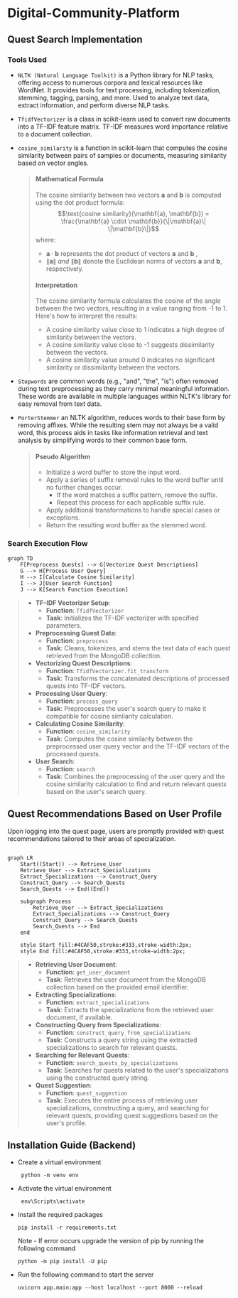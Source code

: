 # Digital-Community-Platform

## Quest Search Implementation

### Tools Used

-  ```NLTK (Natural Language Toolkit)```  is a Python library for NLP tasks, offering access to numerous corpora and lexical resources like WordNet. It provides tools for text processing, including tokenization, stemming, tagging, parsing, and more. Used to analyze text data, extract information, and perform diverse NLP tasks.

-  ```TfidfVectorizer``` is a class in scikit-learn used to convert raw documents into a TF-IDF feature matrix. TF-IDF measures word importance relative to a document collection.

-  ```cosine_similarity``` is a function in scikit-learn that computes the cosine similarity between pairs of samples or documents, measuring similarity based on vector angles.


    > #### Mathematical Formula
    > The cosine similarity between two vectors $\mathbf{a}$ and $\mathbf{b}$ is computed using the dot product formula:
    > $$\text{cosine similarity}(\mathbf{a}, \mathbf{b}) = \frac{\mathbf{a} \cdot \mathbf{b}}{\|\mathbf{a}\| \|\mathbf{b}\|}$$ 
    >   where:
    >   - ${\mathbf{a} \cdot \mathbf{b}}$ represents the dot product of vectors $\mathbf{a}$  and $\mathbf{b}$ ,
    >   - ${\|\mathbf{a}\| \ and \ \|\mathbf{b}\|}$ denote the Euclidean norms of vectors $\mathbf{a}$ and $\mathbf{b}$, respectively.
    > #### Interpretation
    > The cosine similarity formula calculates the cosine of the angle between the two vectors, resulting in a value ranging from -1 to 1. Here's how to interpret the results:
    >- A cosine similarity value close to 1 indicates a high degree of similarity between the vectors.
    >- A cosine similarity value close to -1 suggests dissimilarity between the vectors.
    >- A cosine similarity value around 0 indicates no significant similarity or dissimilarity between the vectors.

-  ```Stopwords``` are common words (e.g., "and", "the", "is") often removed during text preprocessing as they carry minimal meaningful information. These words are available in multiple languages within NLTK's library for easy removal from text data.

-  ```PorterStemmer``` an NLTK algorithm, reduces words to their base form by removing affixes. While the resulting stem may not always be a valid word, this process aids in tasks like information retrieval and text analysis by simplifying words to their common base form.
    > #### Pseudo Algorithm
    >- Initialize a word buffer to store the input word.
    >- Apply a series of suffix removal rules to the word buffer until no further changes occur.
     >   - If the word matches a suffix pattern, remove the suffix.
     >   - Repeat this process for each applicable suffix rule.
    >- Apply additional transformations to handle special cases or exceptions.
    >- Return the resulting word buffer as the stemmed word.

### Search Execution Flow

```mermaid
graph TD
    F[Preprocess Quests] --> G[Vectorize Quest Descriptions]
    G --> H[Process User Query]
    H --> I[Calculate Cosine Similarity]
    I --> J[User Search Function]
    J --> K[Search Function Execution]
```

>- **TF-IDF Vectorizer Setup**:
   >    - ****Function****: `TfidfVectorizer`
   >    - ****Task****: Initializes the TF-IDF vectorizer with specified parameters.
>- **Preprocessing Quest Data**:
   >    - ****Function****: `preprocess`
   >    - ****Task****: Cleans, tokenizes, and stems the text data of each quest retrieved from the MongoDB collection.
>- **Vectorizing Quest Descriptions**:
   >    - ****Function****: `TfidfVectorizer.fit_transform`
   >    - ****Task****: Transforms the concatenated descriptions of processed quests into TF-IDF vectors.
>- **Processing User Query**:
   >    - ****Function****: `process_query`
   >    - ****Task****: Preprocesses the user's search query to make it compatible for cosine similarity calculation.
>- **Calculating Cosine Similarity**:
   >    - ****Function****: `cosine_similarity`
   >    - ****Task****: Computes the cosine similarity between the preprocessed user query vector and the TF-IDF vectors of the processed quests.
>- **User Search**:
   >    - ****Function****: `search`
   >    - ****Task****: Combines the preprocessing of the user query and the cosine similarity calculation to find and return relevant quests based on the user's search query.


## Quest Recommendations Based on User Profile

Upon logging into the quest page, users are promptly provided with quest recommendations tailored to their areas of specialization.

```mermaid

graph LR
    Start((Start)) --> Retrieve_User
    Retrieve_User --> Extract_Specializations
    Extract_Specializations --> Construct_Query
    Construct_Query --> Search_Quests
    Search_Quests --> End((End))

    subgraph Process
        Retrieve_User --> Extract_Specializations
        Extract_Specializations --> Construct_Query
        Construct_Query --> Search_Quests
        Search_Quests --> End
    end

    style Start fill:#4CAF50,stroke:#333,stroke-width:2px;
    style End fill:#4CAF50,stroke:#333,stroke-width:2px;

```
>- **Retrieving User Document**:
 >    - ****Function****: `get_user_document`
 >    - ****Task****: Retrieves the user document from the MongoDB collection based on the provided email identifier.
>- **Extracting Specializations**:
 >   - ****Function****: `extract_specializations`
 >   - ****Task****: Extracts the specializations from the retrieved user document, if available.
>- **Constructing Query from Specializations**:
 >   - ****Function****: `construct_query_from_specializations`
 >   - ****Task****: Constructs a query string using the extracted specializations to search for relevant quests.
>- **Searching for Relevant Quests**:
 >   - ****Function****: `search_quests_by_specializations`
 >   - ****Task****: Searches for quests related to the user's specializations using the constructed query string.
>- **Quest Suggestion**:    
 >   - ****Function****: `quest_suggestion`
 >   - ****Task****: Executes the entire process of retrieving user specializations, constructing a query, and searching for relevant quests, providing quest suggestions based on the user's profile.

## Installation Guide (Backend)

- Create a virtual environment

    ```
     python -m venv env 
     ```

- Activate the virtual environment

    ```
     env\Scripts\activate 
     ```

- Install the required packages

    ``` 
    pip install -r requirements.txt 
    ```

    Note - If error occurs upgrade the version of pip by running the following command

    ``` 
    python -m pip install -U pip 
    ```

- Run the following command to start the server

    ``` 
    uvicorn app.main:app --host localhost --port 8000 --reload
     ```

